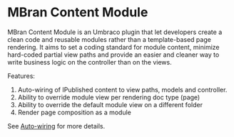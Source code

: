 # MBran Content Module

MBran Content Module is an Umbraco plugin that let developers create a clean code and reusable modules rather than a template-based page rendering. It aims to set a coding standard for module content, minimize hard-coded partial view paths and provide an easier and cleaner way to write business logic on the controller than on the views. 

Features:
1. Auto-wiring of IPublished content to view paths, models and controller. 
2. Ability to override module view per rendering doc type (page)
3. Ability to override the default module view on a different folder
4. Render page composition as a module

See [Auto-wiring](https://github.com/markglibres/mbran-umbraco-content-module/wiki/Auto-wiring) for more details.

